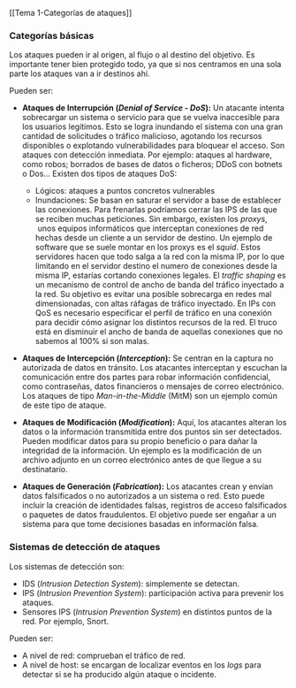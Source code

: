 [[Tema 1-Categorías de ataques]]

### Categorías básicas
Los ataques pueden ir al origen, al flujo o al destino del objetivo. Es importante tener bien protegido todo, ya que si nos centramos en una sola parte los ataques van a ir destinos ahí.

Pueden ser:
+ **Ataques de Interrupción (*Denial of Service - DoS*):** Un atacante intenta sobrecargar un sistema o servicio para que se vuelva inaccesible para los usuarios legítimos. Esto se logra inundando el sistema con una gran cantidad de solicitudes o tráfico malicioso, agotando los recursos disponibles o explotando vulnerabilidades para bloquear el acceso. Son ataques con detección inmediata. Por ejemplo: ataques al hardware, como robos; borrados de bases de datos o ficheros; DDoS con botnets o Dos... Existen dos tipos de ataques DoS:
	+ Lógicos: ataques a puntos concretos vulnerables
	+ Inundaciones: Se basan en saturar el servidor a base de establecer las conexiones. Para frenarlas podríamos cerrar las IPS de las que se reciben muchas peticiones. Sin embargo, existen los *proxys*,  unos equipos informáticos que interceptan conexiones de red hechas desde un cliente a un servidor de destino. Un ejemplo de software que se suele montar en los proxys es el *squid*. Estos servidores hacen que todo salga a la red con la misma IP,  por lo que limitando en el servidor destino el numero de conexiones desde la misma IP, estarías cortando conexiones legales.  El *traffic shaping* es un mecanismo de control de ancho de banda del tráfico inyectado a la red. Su objetivo es evitar una posible sobrecarga en redes mal dimensionadas, con altas ráfagas de tráfico inyectado. En IPs con QoS es necesario especificar el perfil de tráfico en una conexión para decidir cómo asignar los distintos recursos de la red. El truco está en disminuir el ancho de banda de aquellas conexiones que no sabemos al 100% si son malas.

+ **Ataques de Intercepción (*Interception*):** Se centran en la captura no autorizada de datos en tránsito. Los atacantes interceptan y escuchan la comunicación entre dos partes para robar información confidencial, como contraseñas, datos financieros o mensajes de correo electrónico. Los ataques de tipo *Man-in-the-Middle* (MitM) son un ejemplo común de este tipo de ataque.
+ **Ataques de Modificación (*Modification*):** Aquí, los atacantes alteran los datos o la información transmitida entre dos puntos sin ser detectados. Pueden modificar datos para su propio beneficio o para dañar la integridad de la información. Un ejemplo es la modificación de un archivo adjunto en un correo electrónico antes de que llegue a su destinatario.
+ **Ataques de Generación (*Fabrication*):** Los atacantes crean y envían datos falsificados o no autorizados a un sistema o red. Esto puede incluir la creación de identidades falsas, registros de acceso falsificados o paquetes de datos fraudulentos. El objetivo puede ser engañar a un sistema para que tome decisiones basadas en información falsa.

### Sistemas de detección de ataques
Los sistemas de detección son:
+ IDS (*Intrusion Detection System*): simplemente se detectan.
+ IPS (*Intrusion Prevention System*): participación activa para prevenir los ataques.
+ Sensores IPS (*Intrusion Prevention System*) en distintos puntos de la red. Por ejemplo, Snort.

Pueden ser:
+ A nivel de red: comprueban el tráfico de red.
+ A nivel de host: se encargan de localizar eventos en los *logs*  para detectar si se ha producido algún ataque o incidente.

